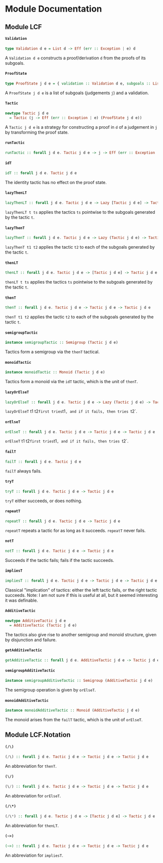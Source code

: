 # Module Documentation

## Module LCF

#### `Validation`

``` purescript
type Validation d e = List d -> Eff (err :: Exception | e) d
```

A `Validation d e` constructs a proof/derivation `d` from the proofs of its subgoals.

#### `ProofState`

``` purescript
type ProofState j d e = { validation :: Validation d e, subgoals :: List j }
```

A `ProofState j d e` is a list of subgoals (judgements `j`) and a validation.

#### `Tactic`

``` purescript
newtype Tactic j d e
  = Tactic (j -> Eff (err :: Exception | e) (ProofState j d e))
```

A `Tactic j d e` is a strategy for constructing a proof in `d` of a judgement in `j` by transforming the proof state.

#### `runTactic`

``` purescript
runTactic :: forall j d e. Tactic j d e -> j -> Eff (err :: Exception | e) (ProofState j d e)
```


#### `idT`

``` purescript
idT :: forall j d e. Tactic j d e
```

The identity tactic has no effect on the proof state.

#### `lazyThenLT`

``` purescript
lazyThenLT :: forall j d e. Tactic j d e -> Lazy [Tactic j d e] -> Tactic j d e
```

`lazyThenLT t ts` applies the tactics `ts` pointwise to the subgoals generated by the tactic `t`.

#### `lazyThenT`

``` purescript
lazyThenT :: forall j d e. Tactic j d e -> Lazy (Tactic j d e) -> Tactic j d e
```

`lazyThenT t1 t2` applies the tactic `t2` to each of the subgoals generated by the tactic `t`.

#### `thenLT`

``` purescript
thenLT :: forall j d e. Tactic j d e -> [Tactic j d e] -> Tactic j d e
```

`thenLT t ts` applies the tactics `ts` pointwise to the subgoals generated by the tactic `t`.

#### `thenT`

``` purescript
thenT :: forall j d e. Tactic j d e -> Tactic j d e -> Tactic j d e
```

`thenT t1 t2` applies the tactic `t2` to each of the subgoals generated by the tactic `t`.

#### `semigroupTactic`

``` purescript
instance semigroupTactic :: Semigroup (Tactic j d e)
```

Tactics form a semigroup via the `thenT` tactical.

#### `monoidTactic`

``` purescript
instance monoidTactic :: Monoid (Tactic j d e)
```

Tactics form a monoid via the `idT` tactic, which is the unit of `thenT`.

#### `lazyOrElseT`

``` purescript
lazyOrElseT :: forall j d e. Tactic j d e -> Lazy (Tactic j d e) -> Tactic j d e
```

`lazyOrElseT` t1 t2` first tries `t1`, and if it fails, then tries `t2`.

#### `orElseT`

``` purescript
orElseT :: forall j d e. Tactic j d e -> Tactic j d e -> Tactic j d e
```

`orElseT` t1 t2` first tries `t1`, and if it fails, then tries `t2`.

#### `failT`

``` purescript
failT :: forall j d e. Tactic j d e
```

`failT` always fails.

#### `tryT`

``` purescript
tryT :: forall j d e. Tactic j d e -> Tactic j d e
```

`tryT` either succeeds, or does nothing.

#### `repeatT`

``` purescript
repeatT :: forall j d e. Tactic j d e -> Tactic j d e
```

`repeatT` repeats a tactic for as long as it succeeds. `repeatT` never fails.

#### `notT`

``` purescript
notT :: forall j d e. Tactic j d e -> Tactic j d e
```

Succeeds if the tactic fails; fails if the tactic succeeds.

#### `impliesT`

``` purescript
impliesT :: forall j d e. Tactic j d e -> Tactic j d e -> Tactic j d e
```

Classical "implication" of tactics: either the left tactic fails, or the right tactic succeeds. Note: I am not sure if this is useful at all, but it seemed interesting it was definable.

#### `AdditiveTactic`

``` purescript
newtype AdditiveTactic j d e
  = AdditiveTactic (Tactic j d e)
```

The tactics also give rise to another semigroup and monoid structure, given by disjunction and failure.

#### `getAdditiveTactic`

``` purescript
getAdditiveTactic :: forall j d e. AdditiveTactic j d e -> Tactic j d e
```


#### `semigroupAdditiveTactic`

``` purescript
instance semigroupAdditiveTactic :: Semigroup (AdditiveTactic j d e)
```

The semigroup operation is given by `orElseT`.

#### `monoidAdditiveTactic`

``` purescript
instance monoidAdditiveTactic :: Monoid (AdditiveTactic j d e)
```

The monoid arises from the `failT` tactic, which is the unit of `orElseT`.


## Module LCF.Notation

#### `(/\)`

``` purescript
(/\) :: forall j d e. Tactic j d e -> Tactic j d e -> Tactic j d e
```

An abbreviation for `thenT`.

#### `(\/)`

``` purescript
(\/) :: forall j d e. Tactic j d e -> Tactic j d e -> Tactic j d e
```

An abbreviation for `orElseT`.

#### `(/\*)`

``` purescript
(/\*) :: forall j d e. Tactic j d e -> [Tactic j d e] -> Tactic j d e
```

An abbreviation for `thenLT`.

#### `(~>)`

``` purescript
(~>) :: forall j d e. Tactic j d e -> Tactic j d e -> Tactic j d e
```

An abbreviation for `impliesT`.



